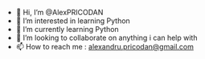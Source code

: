 - 👋 Hi, I’m @AlexPRICODAN
- 👀 I’m interested in learning Python
- 🌱 I’m currently learning Python
- 💞️ I’m looking to collaborate on anything i can help with
- 📫 How to reach me : alexandru.pricodan@gmail.com

<!---
AlexPRICODAN/AlexPRICODAN is a ✨ special ✨ repository because its `README.md` (this file) appears on your GitHub profile.
You can click the Preview link to take a look at your changes.
--->

